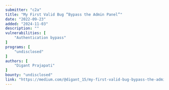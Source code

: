 ```yaml
---
submitter: "c2a"
title: "My First Valid Bug “Bypass the Admin Panel”"
date: "2022-09-23"
added: "2024-11-03"
description: ""
vulnerabilities: [
    "Authentication bypass"
]
programs: [
    "undisclosed"
]
authors: [
    "Digant Prajapati"
]
bounty: "undisclosed"
link: "https://medium.com/@digant_15/my-first-valid-bug-bypass-the-admin-panel-e859e72a1b7d"
---
```




